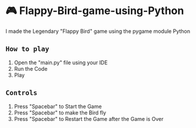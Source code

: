 # 🎮 Flappy-Bird-game-using-Python
I made the  Legendary "Flappy Bird" game using the pygame module Python

## `How to play`

1. Open the "main.py" file using your IDE
2. Run the Code
3. Play

## `Controls`

1. Press "Spacebar" to Start the Game
2. Press "Spacebar" to make the Bird fly
3. Press "Spacebar" to Restart the Game after the Game is Over